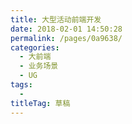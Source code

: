 ```yaml
---
title: 大型活动前端开发
date: 2018-02-01 14:50:28
permalink: /pages/0a9638/
categories: 
  - 大前端
  - 业务场景
  - UG
tags: 
  - 
titleTag: 草稿
---
```

